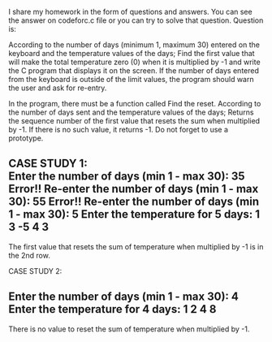 I share my homework in the form of questions and answers.
You can see the answer on codeforc.c file or you can try to solve that question.
Question is:

According to the number of days (minimum 1, maximum 30) entered on the keyboard and the temperature values ​​of the days; Find the first value that will make the total temperature zero (0) when it is multiplied by -1 and write the C program that displays it on the screen. If the number of days entered from the keyboard is outside of the limit values, the program should warn the user and ask for re-entry.

In the program, there must be a function called Find the reset. According to the number of days sent and the temperature values ​​of the days; Returns the sequence number of the first value that resets the sum when multiplied by -1. If there is no such value, it returns -1. Do not forget to use a prototype. 

CASE STUDY 1:  
Enter the number of days (min 1 - max 30): 35
Error!! Re-enter the number of days (min 1 - max 30): 55
Error!! Re-enter the number of days (min 1 - max 30): 5
Enter the temperature for 5 days: 1 3 -5 4 3
---------------------------------------------------------- 
The first value that resets the sum of temperature when multiplied by -1 is in the 2nd row.


CASE STUDY 2:

Enter the number of days (min 1 - max 30): 4
Enter the temperature for 4 days: 1 2 4 8
---------------------------------------------------------- 
There is no value to reset the sum of temperature when multiplied by -1.
